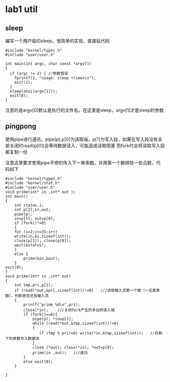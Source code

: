 # lab1 util
## sleep
编写一个用户级的sleep，很简单的实验，直接贴代码

```
#include "kernel/types.h"
#include "user/user.h"

int main(int argc, char const *argv[])
{
  if (argc != 2) { //参数错误
    fprintf(2, "usage: sleep <time>\n");
    exit(1);
  }
  sleep(atoi(argv[1]));
  exit(0);
}
```
注意的是argv[0]默认是执行的文件名，在这里是sleep，argv[1]才是sleep的参数
    
## pingpong
使用pipe进行通讯，pipe(p),p[0]为读取端，p[1]为写入段，如果在写入段没有全部关闭时read(p[0])会等待数据读入，可能造成读取阻塞
而fork时会将读取写入段都复制一份

注意这里要求使用pipe不停的传入下一串素数，并用第一个数排除一些合数，代码如下
```
#include "kernel/types.h"
#include "kernel/stat.h"
#include "user/user.h"
void prime(int* in ,int* out );
int main()
{
    int status,i;
    int p[2],in,out;
    pipe(p);
    in=p[1]; out=p[0];
    if (fork()!=0)
    {
    for (i=2;i<=35;i++)
    write(in,&i,sizeof(int));
    close(p[1]); close(p[0]);
    wait(&status);
    }
    else {
        prime(&in,&out);
    }
exit(0);
}
void prime(int* in ,int* out)
{
    int tmp,pri,p[2];
    if (read(*out,&pri,sizeof(int))!=0)   ///读取输入流第一个数（一定是素数），判断是否还有输入流
    {
        printf("prime %d\n",pri);
        close(*in);    ///关闭fork产生的多出的读入端
        if (fork()==0){
            pipe(p); *in=p[1];
            while (read(*out,&tmp,sizeof(int))!=0)
            {
               if (tmp % pri!=0) write(*in,&tmp,sizeof(int));   //将剩下的素数写入数据流
            }
            close (*out); close(*in); *out=p[0];
            prime(in ,out);   ///递归
        }
        else wait(0);
    }

}
```
